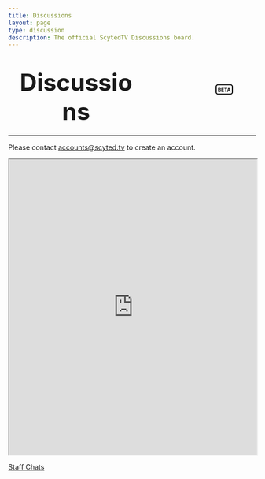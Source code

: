 ```yaml
---
title: Discussions
layout: page
type: discussion
description: The official ScytedTV Discussions board.
---
```


<style>
    .beta-box {
        position: absolute;
        top: calc(50% - 15px);
        left: calc(50% + 170px);
        transform: translateY(-50%);
        border: 2px solid black;
        border-radius: 5px;
        display: inline-flex;
        align-items: center;
        justify-content: center;
        vertical-align: super;
    }
  
    .beta-label {
        color: black;
        font-weight: bold;
        padding: 2.5px;
        border-radius: 50%;
        font-size: 10px;
    }

    .dashboard-text {
        font-size: 48px;
        display: inline-block;
        vertical-align: middle;
        text-align: center;
        width: 50%;
        margin: 0 12;
    }

    .h1-container {
        position: relative;
    }
</style>
<style>
    hr.has-background-black {
        display: none;
    }

    h1.title {
        display: none;
    }

    hr.has-background-black-true {
        background-color: #0a0a0a;
    border: none;
    display: block;
    height: 0.1px;
    margin: 16 0;
    }
</style>

<h1 class="h1-container">
        <span class="dashboard-text is-1 is-uppercase has-text-weight-bold">Discussions</span>
        <span class="beta-box"><span class="beta-label">BETA</span></span>
    </h1>
<hr class="has-background-black-true">

Please contact [accounts@scyted.tv](mailto:accounts@scyted.tv) to create an account.

<iframe src="https://deadsimplechat.com/pbMaoAhD7" width="100%" height="600px" scrolling="no"></iframe>

[Staff Chats]({{site.url}}{{site.baseurl}}/discussions/staff)